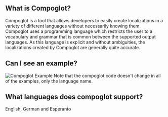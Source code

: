 ## What is Compoglot?
Compoglot is a tool that allows developers to easily create localizations in a variety of different languages without necessarily knowing them. Compoglot uses a programming language which restricts the user to a vocabulary and grammar that is common between the supported output languages. As this language is explicit and without ambiguities, the localizations created by Compoglot are generally quite accurate.


## Can I see an example?
![Compoglot Example](http://i.imgur.com/ger2qzy.png)
Note that the compoglot code doesn't change in all of the examples, only the language name.


## What languages does compoglot support?
English, German and Esperanto

